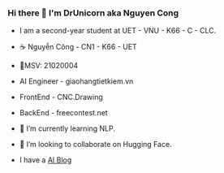 ### Hi there 👋 I'm DrUnicorn aka Nguyen Cong

- I am a second-year student at UET - VNU - K66 - C - CLC.
- ☕ Nguyễn Công - CN1 - K66 - UET
- 🎉MSV: 21020004   
- AI Engineer - giaohangtietkiem.vn   
- FrontEnd - CNC.Drawing   
- BackEnd - freecontest.net   

- 🌱 I’m currently learning NLP.
- 👯 I’m looking to collaborate on Hugging Face.
- I have a [AI Blog](https://drunicornit.github.io/AI-Fulzi/)

